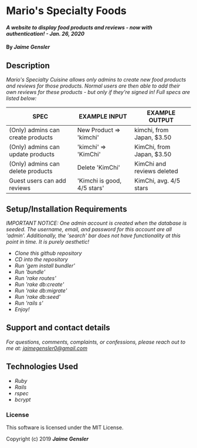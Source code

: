 # Mario's Specialty Foods

#### _A website to display food products and reviews - now with authentication! - Jan. 26, 2020_

#### By _Jaime Gensler_


## Description
_Mario's Specialty Cuisine allows only admins to create new food products and reviews for those products. Normal users are then able to add their own reviews for these products - but only if they're signed in! Full specs are listed below:_

| SPEC                              | EXAMPLE INPUT               | EXAMPLE OUTPUT             |
|-----------------------------------|-----------------------------|----------------------------|
| (Only) admins can create products | New Product => 'kimchi'     | kimchi, from Japan, $3.50  |
| (Only) admins can update products | 'kimchi' => 'KimChi'        | KimChi, from Japan, $3.50  |
| (Only) admins can delete products | Delete 'KimChi'             | KimChi and reviews deleted |
| Guest users can add reviews       | 'Kimchi is good, 4/5 stars' | KimChi, avg. 4/5 stars     |

## Setup/Installation Requirements

_IMPORTANT NOTICE: One admin account is created when the database is seeded. The username, email, and password for this account are all 'admin'._
_Additionally, the 'search' bar does not have functionality at this point in time. It is purely aesthetic!_

* _Clone this github repository_
* _CD into the repository_
* _Run 'gem install bundler'_
* _Run 'bundle'_
* _Run 'rake routes'_
* _Run 'rake db:create'_
* _Run 'rake db:migrate'_
* _Run 'rake db:seed'_
* _Run 'rails s'_
* _Enjoy!_


## Support and contact details

_For questions, comments, complaints, or confessions, please reach out to me at: <jaimegensler0@gmail.com>_


## Technologies Used

* _Ruby_
* _Rails_
* _rspec_
* _bcrypt_


### License

This software is licensed under the MIT License.

Copyright (c) 2019 **_Jaime Gensler_**
